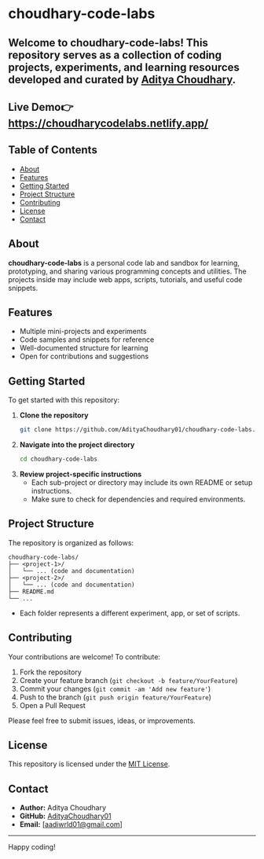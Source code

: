 # choudhary-code-labs

Welcome to **choudhary-code-labs**! This repository serves as a collection of coding projects, experiments, and learning resources developed and curated by [Aditya Choudhary](https://github.com/AdityaChoudhary01).
---
## Live Demo👉https://choudharycodelabs.netlify.app/
## Table of Contents

- [About](#about)
- [Features](#features)
- [Getting Started](#getting-started)
- [Project Structure](#project-structure)
- [Contributing](#contributing)
- [License](#license)
- [Contact](#contact)

## About

**choudhary-code-labs** is a personal code lab and sandbox for learning, prototyping, and sharing various programming concepts and utilities. The projects inside may include web apps, scripts, tutorials, and useful code snippets.

## Features

- Multiple mini-projects and experiments
- Code samples and snippets for reference
- Well-documented structure for learning
- Open for contributions and suggestions

## Getting Started

To get started with this repository:

1. **Clone the repository**
   ```sh
   git clone https://github.com/AdityaChoudhary01/choudhary-code-labs.git
   ```
2. **Navigate into the project directory**
   ```sh
   cd choudhary-code-labs
   ```
3. **Review project-specific instructions**
   - Each sub-project or directory may include its own README or setup instructions.
   - Make sure to check for dependencies and required environments.

## Project Structure

The repository is organized as follows:

```
choudhary-code-labs/
├── <project-1>/
│   └── ... (code and documentation)
├── <project-2>/
│   └── ... (code and documentation)
├── README.md
└── ...
```

- Each folder represents a different experiment, app, or set of scripts.

## Contributing

Your contributions are welcome! To contribute:

1. Fork the repository
2. Create your feature branch (`git checkout -b feature/YourFeature`)
3. Commit your changes (`git commit -am 'Add new feature'`)
4. Push to the branch (`git push origin feature/YourFeature`)
5. Open a Pull Request

Please feel free to submit issues, ideas, or improvements.

## License

This repository is licensed under the [MIT License](LICENSE).

## Contact

- **Author:** Aditya Choudhary
- **GitHub:** [AdityaChoudhary01](https://github.com/AdityaChoudhary01)
- **Email:** [aadiwrld01@gmail.com]

---

Happy coding!
